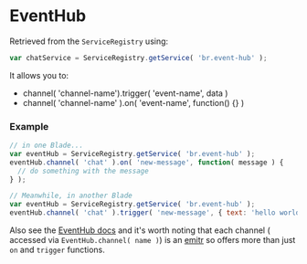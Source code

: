 # EventHub

Retrieved from the `ServiceRegistry` using:

```js
var chatService = ServiceRegistry.getService( 'br.event-hub' );
```

It allows you to:

* channel( 'channel-name').trigger( 'event-name', data )
* channel( 'channel-name' ).on( 'event-name', function() {} )

### Example

```js
// in one Blade...
var eventHub = ServiceRegistry.getService( 'br.event-hub' );
eventHub.channel( 'chat' ).on( 'new-message', function( message ) {
  // do something with the message
} );

// Meanwhile, in another Blade
var eventHub = ServiceRegistry.getService( 'br.event-hub' );
eventHub.channel( 'chat' ).trigger( 'new-message', { text: 'hello world!' } );
```

Also see the [EventHub docs](http://bladerunnerjs.org/docs/concepts/event_hub/)
and it's worth noting that each channel ( accessed via `EventHub.channel( name )`)
is an [emitr](https://github.com/BladeRunnerJS/emitr) so offers more than just `on` and `trigger` functions.
